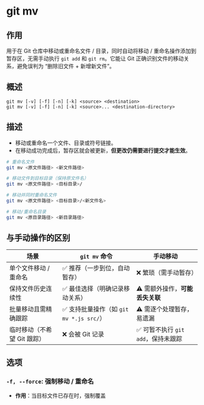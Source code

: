 # git mv

## 作用

用于在 Git 仓库中移动或重命名文件 / 目录，同时自动将移动 / 重命名操作添加到暂存区，无需手动执行 `git add` 和 `git rm`。它能让 Git 正确识别文件的移动关系，避免误判为 “删除旧文件 + 新增新文件”。

## 概述

```text
git mv [-v] [-f] [-n] [-k] <source> <destination>
git mv [-v] [-f] [-n] [-k] <source>... <destination-directory>
```

## 描述

* 移动或重命名一个文件、目录或符号链接。
* 在移动成功完成后，暂存区就会被更新，**但更改仍需要进行提交才能生效**。

```bash
# 重命名文件
git mv <原文件路径> <新文件路径>

# 移动文件到目标目录（保持原文件名）
git mv <原文件路径> <目标目录>/

# 移动并同时重命名文件
git mv <原文件路径> <目标目录>/<新文件名>

# 移动/重命名目录
git mv <原目录路径> <新目录路径>
```

## 与手动操作的区别

| 场景                        | `git mv` 命令                           | 手动移动                           |
| --------------------------- | --------------------------------------- | ---------------------------------- |
| 单个文件移动 / 重命名       | ✅ 推荐（一步到位，自动暂存）            | ❌ 繁琐（需手动暂存）               |
| 保持文件历史连续性          | ✅ 最佳选择（明确记录移动关系）          | ⚠️ 需额外操作，**可能丢失关联**     |
| 批量移动且需精确跟踪        | ✅ 支持批量操作（如 `git mv *.js src/`） | ⚠️ 需逐个处理暂存，易遗漏           |
| 临时移动（不希望 Git 跟踪） | ❌ 会被 Git 记录                         | ✅ 可暂不执行 `git add`，保持未跟踪 |

## 选项

### `-f, --force`: 强制移动 / 重命名

* **作用**：当目标文件已存在时，强制覆盖
